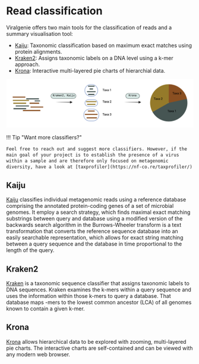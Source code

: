 # Read classification

Viralgenie offers two main tools for the classification of reads and a summary visualisation tool:

- [Kaiju](#kaiju): Taxonomic classification based on maximum exact matches using protein alignments.
- [Kraken2](#kraken2): Assigns taxonomic labels on a DNA level using a k-mer approach.
- [Krona](#krona): Interactive multi-layered pie charts of hierarchial data.

![metagenomic_diversity](../images/metagenomic_diversity.png)


!!! Tip "Want more classifiers?"

    Feel free to reach out and suggest more classifiers. However, if the main goal of your project is to establish the presence of a virus within a sample and are therefore only focused on metagenomic diversity, have a look at [taxprofiler](https://nf-co.re/taxprofiler/)

## Kaiju
[Kaiju](https://github.com/bioinformatics-centre/kaiju) classifies individual metagenomic reads using a reference database comprising the annotated protein-coding genes of a set of microbial genomes. It  employ a search strategy, which finds maximal exact matching substrings between query and database using a modified version of the backwards search algorithm in the Burrows-Wheeler transform is a text transformation that converts the reference sequence database into an easily searchable representation, which allows for exact string matching between a query sequence and the database in time proportional to the length of the query.

## Kraken2
[Kraken](https://ccb.jhu.edu/software/kraken2/) is a taxonomic sequence classifier that assigns taxonomic labels to DNA sequences. Kraken examines the k-mers within a query sequence and uses the information within those k-mers to query a database. That database maps -mers to the lowest common ancestor (LCA) of all genomes known to contain a given k-mer.

## Krona
[Krona](https://github.com/marbl/Krona/wiki) allows hierarchical data to be explored with zooming, multi-layered pie charts. The interactive charts are self-contained and can be viewed with any modern web browser.





